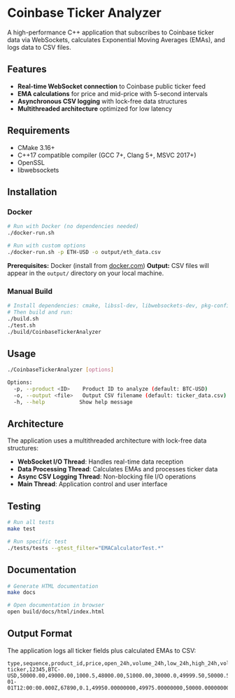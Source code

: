 # Coinbase Ticker Analyzer

A high-performance C++ application that subscribes to Coinbase ticker data via WebSockets, calculates Exponential Moving Averages (EMAs), and logs data to CSV files.

## Features

- **Real-time WebSocket connection** to Coinbase public ticker feed
- **EMA calculations** for price and mid-price with 5-second intervals
- **Asynchronous CSV logging** with lock-free data structures
- **Multithreaded architecture** optimized for low latency

## Requirements

- CMake 3.16+
- C++17 compatible compiler (GCC 7+, Clang 5+, MSVC 2017+)
- OpenSSL
- libwebsockets

## Installation

### Docker
```bash
# Run with Docker (no dependencies needed)
./docker-run.sh

# Run with custom options
./docker-run.sh -p ETH-USD -o output/eth_data.csv
```

**Prerequisites:** Docker (install from [docker.com](https://docs.docker.com/get-docker/))
**Output:** CSV files will appear in the `output/` directory on your local machine.

### Manual Build
```bash
# Install dependencies: cmake, libssl-dev, libwebsockets-dev, pkg-config
# Then build and run:
./build.sh
./test.sh
./build/CoinbaseTickerAnalyzer
```

## Usage

```bash
./CoinbaseTickerAnalyzer [options]

Options:
  -p, --product <ID>    Product ID to analyze (default: BTC-USD)
  -o, --output <file>   Output CSV filename (default: ticker_data.csv)
  -h, --help           Show help message
```

## Architecture

The application uses a multithreaded architecture with lock-free data structures:

- **WebSocket I/O Thread**: Handles real-time data reception
- **Data Processing Thread**: Calculates EMAs and processes ticker data
- **Async CSV Logging Thread**: Non-blocking file I/O operations
- **Main Thread**: Application control and user interface

## Testing

```bash
# Run all tests
make test

# Run specific test
./tests/tests --gtest_filter="EMACalculatorTest.*"
```

## Documentation

```bash
# Generate HTML documentation
make docs

# Open documentation in browser
open build/docs/html/index.html
```

## Output Format

The application logs all ticker fields plus calculated EMAs to CSV:

```csv
type,sequence,product_id,price,open_24h,volume_24h,low_24h,high_24h,volume_30d,best_bid,best_ask,side,time,trade_id,last_size,price_ema,mid_price_ema,mid_price
ticker,12345,BTC-USD,50000.00,49000.00,1000.5,48000.00,51000.00,30000.0,49999.50,50000.50,buy,2024-01-01T12:00:00.000Z,67890,0.1,49950.00000000,49975.00000000,50000.00000000
```
